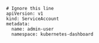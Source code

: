     # Ignore this line 
    apiVersion: v1
    kind: ServiceAccount
    metadata:
      name: admin-user
      namespace: kubernetes-dashboard